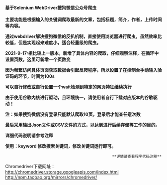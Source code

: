 #### 基于Selenium WebDriver搜狗微信公众号爬虫  



**主要功能是根据输入的关键词爬取最新的文章，包括标题，简介，作者，上传时间等内容。**  

**通过webdriver解决搜狗微信的反扒机制，直接使用浏览器进行爬虫，虽然效率比较低，但是实现起来难度小，适合轻量级的爬虫。**  



**2021-9-17:相比较上一版本，新增了具体内容的爬取，仔细观察注释，在循环中设置页数，这里可新增一个页数变**  

**因为频繁访问具体页面获取数据会引起反爬程序，所以设置了在控制台手动输入验证码的环节，时间为100s**  

**可以自行修改或自行设置一个wait检测到特定的网页特征继续执行** 

**由于使用谷歌内核进行驱动，且环境统一，请使用者自行下载对应版本的谷歌驱动！**  



**注：如果搜狗微信没有登录只能默认爬取10页，登录后才能查任意次数**  

**最后采用输出Json文件或CSV文件的方式，以达到进行后续存储等工作的目的。**  

**详细代码说明请参考注释**  

**使用：keyword 修改搜索关键词，修改关键词运行即可。**  

                                                    **详情请查看程序代码注释**



Chromedriver下载网址：http://chromedriver.storage.googleapis.com/index.html
http://npm.taobao.org/mirrors/chromedriver/

